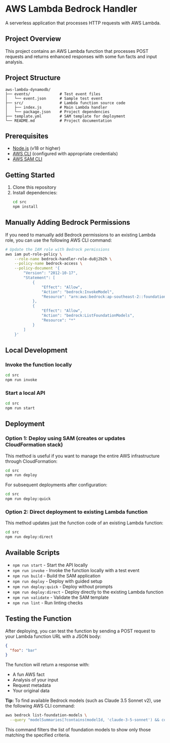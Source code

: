 # AWS Lambda Bedrock Handler

A serverless application that processes HTTP requests with AWS Lambda.

## Project Overview

This project contains an AWS Lambda function that processes POST requests and returns enhanced responses with some fun facts and input analysis.

## Project Structure

```
aws-lambda-dynamodb/
├── events/             # Test event files
│   └── event.json      # Sample test event
├── src/                # Lambda function source code
│   ├── index.js        # Main Lambda handler
│   └── package.json    # Project dependencies
├── template.yml        # SAM template for deployment
└── README.md           # Project documentation
```

## Prerequisites

- [Node.js](https://nodejs.org/) (v18 or higher)
- [AWS CLI](https://aws.amazon.com/cli/) (configured with appropriate credentials)
- [AWS SAM CLI](https://docs.aws.amazon.com/serverless-application-model/latest/developerguide/serverless-sam-cli-install.html)

## Getting Started

1. Clone this repository
2. Install dependencies:
   ```bash
   cd src
   npm install
   ```

## Manually Adding Bedrock Permissions

If you need to manually add Bedrock permissions to an existing Lambda role, you can use the following AWS CLI command:

```bash
# Update the IAM role with Bedrock permissions
aws iam put-role-policy \
    --role-name bedrock-handler-role-du8j2b2h \
    --policy-name bedrock-access \
    --policy-document '{
        "Version": "2012-10-17",
        "Statement": [
            {
                "Effect": "Allow",
                "Action": "bedrock:InvokeModel",
                "Resource": "arn:aws:bedrock:ap-southeast-2::foundation-model/anthropic.claude-3-5-sonnet-20241022-v2:0"
            },
            {
                "Effect": "Allow",
                "Action": "bedrock:ListFoundationModels",
                "Resource": "*"
            }
        ]
    }'
```

## Local Development

### Invoke the function locally

```bash
cd src
npm run invoke
```

### Start a local API

```bash
cd src
npm run start
```

## Deployment

### Option 1: Deploy using SAM (creates or updates CloudFormation stack)

This method is useful if you want to manage the entire AWS infrastructure through CloudFormation:

```bash
cd src
npm run deploy
```

For subsequent deployments after configuration:

```bash
cd src
npm run deploy:quick
```

### Option 2: Direct deployment to existing Lambda function

This method updates just the function code of an existing Lambda function:

```bash
cd src
npm run deploy:direct
```

## Available Scripts

- `npm run start` - Start the API locally
- `npm run invoke` - Invoke the function locally with a test event
- `npm run build` - Build the SAM application
- `npm run deploy` - Deploy with guided setup
- `npm run deploy:quick` - Deploy without prompts
- `npm run deploy:direct` - Deploy directly to the existing Lambda function
- `npm run validate` - Validate the SAM template
- `npm run lint` - Run linting checks

## Testing the Function

After deploying, you can test the function by sending a POST request to your Lambda function URL with a JSON body:

```json
{
  "foo": "bar"
}
```

The function will return a response with:

- A fun AWS fact
- Analysis of your input
- Request metadata
- Your original data

**Tip:** To find available Bedrock models (such as Claude 3.5 Sonnet v2), use the following AWS CLI command:

```bash
aws bedrock list-foundation-models \
  --query "modelSummaries[?contains(modelId, 'claude-3-5-sonnet') && contains(modelId, 'v2')]"
```

This command filters the list of foundation models to show only those matching the specified criteria.
